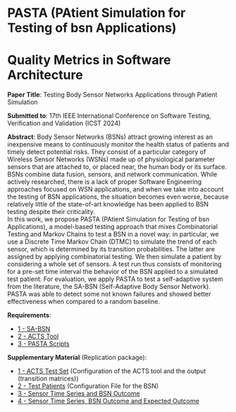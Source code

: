 # PASTA (PAtient Simulation for Testing of bsn Applications)
# Quality Metrics in Software Architecture

**Paper Title**: Testing Body Sensor Networks Applications through Patient Simulation

**Submitted to**: 17th IEEE International Conference on Software Testing, Verification and Validation (ICST 2024)

**Abstract**: Body Sensor Networks (BSNs) attract growing interest as an inexpensive means to continuously monitor the health status of patients and timely detect potential risks. 
They consist of a particular category of Wireless Sensor Networks (WSNs) made up of physiological parameter sensors that are attached to, or placed near, the human body or its surface. BSNs combine data fusion, sensors, and network communication. While actively researched, there is a lack of proper Software Engineering approaches focused on WSN applications, and when we take into account the testing of BSN applications, the situation becomes even worse, because relatively little of the state-of-art knowledge has been applied to BSN testing despite their criticality.  
In this work, we propose PASTA (PAtient Simulation for Testing of bsn Applications), a model-based testing approach that mixes Combinatorial Testing and Markov Chains to test a BSN in a novel way: in particular, we use a Discrete Time Markov Chain (DTMC) to simulate the trend of each sensor, which is determined by its transition probabilities. The latter are assigned by applying combinatorial testing.
We then simulate a patient by considering a whole set of sensors. A test run thus consists of monitoring for a pre-set time interval the behavior of the BSN applied to a simulated test patient. For evaluation, we apply PASTA to test a self-adaptive system from the literature, the SA-BSN (Self-Adaptive Body Sensor Network). PASTA was able to detect some not known failures and showed better effectiveness when compared to a random baseline. 


**Requirements**:
- [1 - SA-BSN](https://github.com/lesunb/bsn) 
- [2 - ACTS Tool](https://github.com/usnistgov/combinatorial-testing-tools)
- [3 - PASTA Scripts](linktoourscripts)

**Supplementary Material** (Replication package):
- [1 - ACTS Test Set](https://github.com/samirasilva/PASTA_ICST/blob/main/1_ACTS_BSN_Test_Set_t_2.txt) (Configuration of the ACTS tool and the output (transition matrices))
- [2 - Test Patients](https://github.com/samirasilva/PASTA_ICST/tree/main/2_Test_Patients) (Configuration File for the BSN)
- [3 - Sensor Time Series and BSN Outcome](https://github.com/samirasilva/PASTA_ICST/tree/main/3_Sensor_Time_Series_And_BSN_Outcomes)
- [4 - Sensor Time Series, BSN Outcome and Expected Outcome](https://github.com/samirasilva/PASTA_ICST/tree/main/4_Sensor_Time_Series_BSN_Outcome_and_Expected_Outcome)
